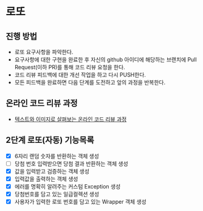 # 로또
## 진행 방법
* 로또 요구사항을 파악한다.
* 요구사항에 대한 구현을 완료한 후 자신의 github 아이디에 해당하는 브랜치에 Pull Request(이하 PR)를 통해 코드 리뷰 요청을 한다.
* 코드 리뷰 피드백에 대한 개선 작업을 하고 다시 PUSH한다.
* 모든 피드백을 완료하면 다음 단계를 도전하고 앞의 과정을 반복한다.

## 온라인 코드 리뷰 과정
* [텍스트와 이미지로 살펴보는 온라인 코드 리뷰 과정](https://github.com/next-step/nextstep-docs/tree/master/codereview)

## 2단계 로또(자동) 기능목록 
- [X] 6자리 랜덤 숫자를 반환하는 객체 생성
- [ ] 당첨 번호 입력받으면 당첨 결과 반환하는 객체 생성 
- [x] 값을 입력받고 검증하는 객체 생성 
- [x] 입력값을 출력하는 객체 생성
- [x] 에러를 명확히 알려주는 커스텀 Exception 생성
- [x] 당첨번호를 담고 있는 일급컬렉션 생성
- [x] 사용자가 입력한 로또 번호를 담고 있는 Wrapper 객체 생성
